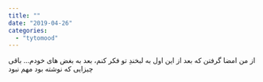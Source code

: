 ```yaml
---
title: ""
date: "2019-04-26"
categories: 
  - "tytomood"
---
```


از من امضا گرفتن که بعد از این اول به لبخندِ تو فکر کنم، بعد به بغض های خودم... باقی چیزایی که نوشته بود مهم نبود
